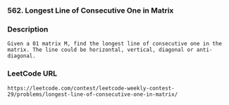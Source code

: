 ### 562. Longest Line of Consecutive One in Matrix

### Description
	Given a 01 matrix M, find the longest line of consecutive one in the matrix. The line could be horizontal, vertical, diagonal or anti-diagonal.

### LeetCode URL
	https://leetcode.com/contest/leetcode-weekly-contest-29/problems/longest-line-of-consecutive-one-in-matrix/
